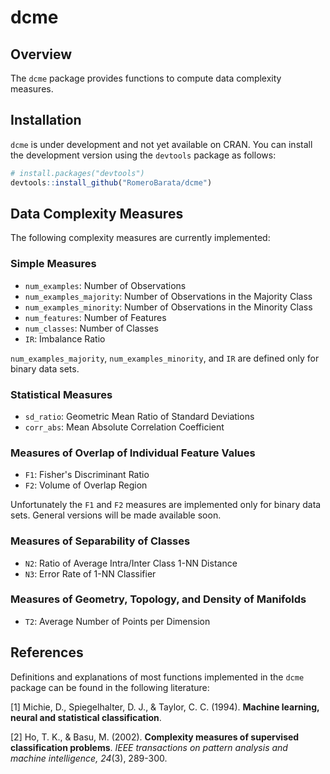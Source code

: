 # dcme
## Overview
The `dcme` package provides functions to compute data complexity measures.

## Installation
`dcme` is under development and not yet available on CRAN. You can install the
development version using the `devtools` package as follows:

```r
# install.packages("devtools")
devtools::install_github("RomeroBarata/dcme")
```

## Data Complexity Measures
The following complexity measures are currently implemented:

### Simple Measures
- `num_examples`: Number of Observations
- `num_examples_majority`: Number of Observations in the Majority Class
- `num_examples_minority`: Number of Observations in the Minority Class
- `num_features`: Number of Features
- `num_classes`: Number of Classes
- `IR`: Imbalance Ratio

`num_examples_majority`, `num_examples_minority`, and `IR` are defined only for binary data sets.

### Statistical Measures
- `sd_ratio`: Geometric Mean Ratio of Standard Deviations
- `corr_abs`: Mean Absolute Correlation Coefficient

### Measures of Overlap of Individual Feature Values
- `F1`: Fisher's Discriminant Ratio
- `F2`: Volume of Overlap Region

Unfortunately the `F1` and `F2` measures are implemented only for binary data
sets. General versions will be made available soon.

### Measures of Separability of Classes
- `N2`: Ratio of Average Intra/Inter Class 1-NN Distance
- `N3`: Error Rate of 1-NN Classifier

### Measures of Geometry, Topology, and Density of Manifolds
- `T2`: Average Number of Points per Dimension

## References
Definitions and explanations of most functions implemented in the `dcme`
package can be found in the following literature:

[1] Michie, D., Spiegelhalter, D. J., & Taylor, C. C. (1994). **Machine
learning, neural and statistical classification**.

[2] Ho, T. K., & Basu, M. (2002). **Complexity measures of supervised
classification problems**. _IEEE transactions on pattern analysis and machine
intelligence, 24_(3), 289-300.
